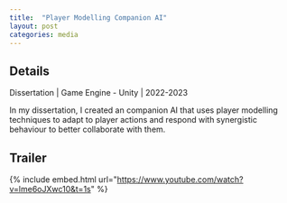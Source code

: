 ```yaml
---
title:  "Player Modelling Companion AI"
layout: post
categories: media
---
```


## Details

Dissertation | Game Engine - Unity | 2022-2023

<p>
  In my dissertation, I created an companion AI that uses player modelling techniques to adapt to player actions and respond with synergistic behaviour to better collaborate with them.
</p>

## Trailer

{% include embed.html url="https://www.youtube.com/watch?v=lme6oJXwc10&t=1s" %}
